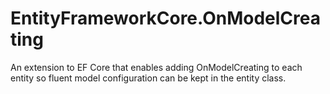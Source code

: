 # EntityFrameworkCore.OnModelCreating
An extension to EF Core that enables adding OnModelCreating to each entity so fluent model configuration can be kept in the entity class.
